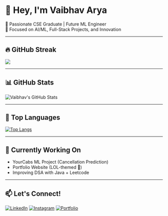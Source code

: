 # 👋 Hey, I'm Vaibhav Arya

🚀 Passionate CSE Graduate | Future ML Engineer  
🎯 Focused on AI/ML, Full-Stack Projects, and Innovation  

---

## 🔥 GitHub Streak

<img src="https://streak-stats.demolab.com?user=XVaibhavXAryaX&theme=tokyonight" />





---

## 📊 GitHub Stats

![Vaibhav's GitHub Stats](https://github-readme-stats.vercel.app/api?username=XVaibhavXAryaX&show_icons=true&theme=tokyonight)

---

## 📌 Top Languages

[![Top Langs](https://github-readme-stats.vercel.app/api/top-langs/?username=XVaibhavXAryaX&layout=compact&theme=radical)](https://github.com/XVaibhavXAryaX)

---

## 🧠 Currently Working On
- YourCabs ML Project (Cancellation Prediction)
- Portfolio Website (LOL-themed 🤖)
- Improving DSA with Java + Leetcode

---

## 📫 Let's Connect!
[![LinkedIn](https://img.shields.io/badge/LinkedIn-blue?logo=linkedin&logoColor=white)](https://linkedin.com/in/yourprofile)
[![Instagram](https://img.shields.io/badge/Instagram-red?logo=instagram&logoColor=white)](https://instagram.com/yourprofile)
[![Portfolio](https://img.shields.io/badge/Portfolio-black?logo=github&logoColor=white)](https://XVaibhavXAryaX.github.io)


